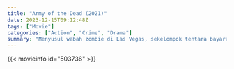 ```yaml
---
title: "Army of the Dead (2021)"
date: 2023-12-15T09:12:48Z
tags: ["Movie"]
categories: ["Action", "Crime", "Drama"]
summary: "Menyusul wabah zombie di Las Vegas, sekelompok tentara bayaran mengambil risiko besar, bertualang ke zona karantina untuk melakukan pencurian terbesar yang pernah dilakukan."
---
```


<mux-player stream-type="on-demand"
src="https://kp3d-my.sharepoint.com/personal/ryoo_kp3d_onmicrosoft_com/_layouts/15/download.aspx?share=EfZWaDfBSfVHlJTV0xLdYgoBfq5eItYQHwgtkKe22WUtLA" prefer-playback="mse" controls>

</mux-player>


{{< movieinfo id="503736" >}}

<script src="https://cdn.jsdelivr.net/npm/@mux/mux-player"></script>

 <script type="application/ld+json ">
{
"@context": "https://schema.org/",
"@type": "VideoObject",
"name": "Army of the Dead (2021)",
"contentUrl": "https://stream.mux.com/eFIelQgzd6hgMKph3qCqDKID702Xh00zYaeOx6Oz8r9q8.m3u8",
"thumbnailUrl": "https://www.themoviedb.org/t/p/original/vHCUVA8UikgJl5Q4gjAu0N3JB1v.jpg?width=314&fit_mode=preserve&time=25",
"uploadDate": "2023-12-15T09:12:48Z",
}

</script>
